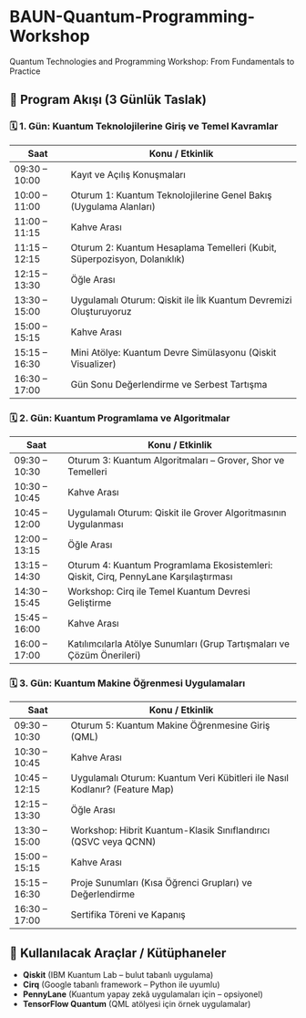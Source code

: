 # BAUN-Quantum-Programming-Workshop
Quantum Technologies and Programming Workshop: From Fundamentals to Practice
 
## 📅 Program Akışı (3 Günlük Taslak)

### 🗓️ 1. Gün: Kuantum Teknolojilerine Giriş ve Temel Kavramlar

| Saat            | Konu / Etkinlik |
|-----------------|-----------------|
| 09:30 – 10:00   | Kayıt ve Açılış Konuşmaları |
| 10:00 – 11:00   | Oturum 1: Kuantum Teknolojilerine Genel Bakış (Uygulama Alanları) |
| 11:00 – 11:15   | Kahve Arası |
| 11:15 – 12:15   | Oturum 2: Kuantum Hesaplama Temelleri (Kubit, Süperpozisyon, Dolanıklık) |
| 12:15 – 13:30   | Öğle Arası |
| 13:30 – 15:00   | Uygulamalı Oturum: Qiskit ile İlk Kuantum Devremizi Oluşturuyoruz |
| 15:00 – 15:15   | Kahve Arası |
| 15:15 – 16:30   | Mini Atölye: Kuantum Devre Simülasyonu (Qiskit Visualizer) |
| 16:30 – 17:00   | Gün Sonu Değerlendirme ve Serbest Tartışma | 

### 🗓️ 2. Gün: Kuantum Programlama ve Algoritmalar

| Saat            | Konu / Etkinlik |
|-----------------|-----------------|
| 09:30 – 10:30   | Oturum 3: Kuantum Algoritmaları – Grover, Shor ve Temelleri |
| 10:30 – 10:45   | Kahve Arası |
| 10:45 – 12:00   | Uygulamalı Oturum: Qiskit ile Grover Algoritmasının Uygulanması |
| 12:00 – 13:15   | Öğle Arası |
| 13:15 – 14:30   | Oturum 4: Kuantum Programlama Ekosistemleri: Qiskit, Cirq, PennyLane Karşılaştırması |
| 14:30 – 15:45   | Workshop: Cirq ile Temel Kuantum Devresi Geliştirme |
| 15:45 – 16:00   | Kahve Arası |
| 16:00 – 17:00   | Katılımcılarla Atölye Sunumları (Grup Tartışmaları ve Çözüm Önerileri) |
 
### 🗓️ 3. Gün: Kuantum Makine Öğrenmesi Uygulamaları

| Saat            | Konu / Etkinlik |
|-----------------|-----------------|
| 09:30 – 10:30   | Oturum 5: Kuantum Makine Öğrenmesine Giriş (QML) |
| 10:30 – 10:45   | Kahve Arası |
| 10:45 – 12:15   | Uygulamalı Oturum: Kuantum Veri Kübitleri ile Nasıl Kodlanır? (Feature Map) |
| 12:15 – 13:30   | Öğle Arası |
| 13:30 – 15:00   | Workshop: Hibrit Kuantum-Klasik Sınıflandırıcı (QSVC veya QCNN) |
| 15:00 – 15:15   | Kahve Arası |
| 15:15 – 16:30   | Proje Sunumları (Kısa Öğrenci Grupları) ve Değerlendirme |
| 16:30 – 17:00   | Sertifika Töreni ve Kapanış | 

## 🧰 Kullanılacak Araçlar / Kütüphaneler

- **Qiskit** (IBM Kuantum Lab – bulut tabanlı uygulama)
- **Cirq** (Google tabanlı framework – Python ile uyumlu)
- **PennyLane** (Kuantum yapay zekâ uygulamaları için – opsiyonel)
- **TensorFlow Quantum** (QML atölyesi için örnek uygulamalar)
   
